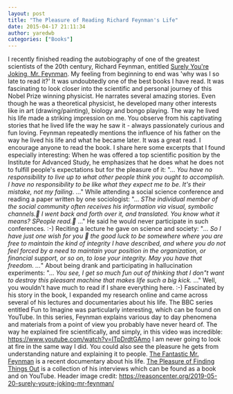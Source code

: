 ```yaml
---
layout: post
title: "The Pleasure of Reading Richard Feynman's Life"
date: 2015-04-17 21:11:34
author: yaredwb
categories: ["Books"]
---
```

I recently finished reading the autobiography of one of the greatest scientists of the 20th century, Richard Feynman, entitled [Surely You're Joking, Mr. Feynman](http://en.wikipedia.org/wiki/Surely_You%27re_Joking,_Mr._Feynman!). My feeling from beginning to end was 'why was I so late to read it?' It was undoubtedly one of the best books I have read. It was fascinating to look closer into the scientific and personal journey of this Nobel Prize winning physicist. He narrates several amazing stories. Even though he was a theoretical physicist, he developed many other interests like in art (drawing/painting), biology and bongo playing.  The way he lived his life made a striking impression on me. You observe from his captivating stories that he lived life the way he saw it - always passionately curious and fun loving. Feynman repeatedly mentions the influence of his father on the way he lived his life and what he became later. It was a great read. I encourage anyone to read the book. I share here some excerpts that I found especially interesting:
When he was offered a top scientific position by the Institute for Advanced Study, he emphasizes that he does what he does not to fulfill people's expectations but for the pleasure of it:
"... *You have no responsibility to live up to what other people think you ought to accomplish. I have no responsibility to be like what they expect me to be. It's their mistake, not my failing*. ..."
While attending a social science conference and reading a paper written by one sociologist:
"... *SThe individual member of the social community often receives his information via visual, symbolic channels. I went back and forth over it, and translated. You know what it means? SPeople read.* ..."
He said he would never participate in such conferences. :-)
Reciting a lecture he gave on science and society:
"*... So I have just one wish for you  the good luck to be somewhere where you are free to maintain the kind of integrity I have described, and where you do not feel forced by a need to maintain your position in the organization, or financial support, or so on, to lose your integrity. May you have that freedom. ...*"
About being drank and participating in hallucination experiments:
"... *You see, I get so much fun out of thinking that I don"t want to destroy this pleasant machine that makes life such a big kick.* ..."
Well, you wouldn't have much to read if I share everything here. :-)
Fascinated by his story in the book, I expanded my research online and came across several of his lectures and documentaries about his life. The BBC series entitled Fun to Imagine was particularly interesting, which can be found on YouTube. In this series, Feynman explains various day to day phenomena and materials from a point of view you probably have never heard of. The way he explained fire scientifically, and simply, in this video was incredible:
https://www.youtube.com/watch?v=ITpDrdtGAmo
I am never going to look at fire in the same way I did. You could also see the pleasure he gets from understanding nature and explaining it to people.
[The Fantastic Mr. Feynman](https://www.youtube.com/watch?v=LyqleIxXTpw) is a recent documentary about his life. [The Pleasure of Finding Things Out](http://en.wikipedia.org/wiki/The_Pleasure_of_Finding_Things_Out) is a collection of his interviews which can be found as a book and on YouTube.
Header image credit: https://reasoncenter.org/2019-05-20-surely-youre-joking-mr-feynman/
